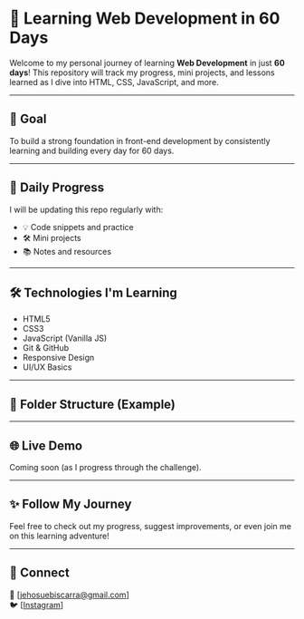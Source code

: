 # 🧠 Learning Web Development in 60 Days

Welcome to my personal journey of learning **Web Development** in just **60 days**! This repository will track my progress, mini projects, and lessons learned as I dive into HTML, CSS, JavaScript, and more.

---

## 🚀 Goal

To build a strong foundation in front-end development by consistently learning and building every day for 60 days.

---

## 📅 Daily Progress

I will be updating this repo regularly with:
- 💡 Code snippets and practice
- 🛠️ Mini projects
- 📚 Notes and resources

---

## 🛠️ Technologies I'm Learning

- HTML5
- CSS3
- JavaScript (Vanilla JS)
- Git & GitHub
- Responsive Design
- UI/UX Basics

---

## 📁 Folder Structure (Example)

---

## 🌐 Live Demo

Coming soon (as I progress through the challenge).

---

## ✨ Follow My Journey

Feel free to check out my progress, suggest improvements, or even join me on this learning adventure!

---

## 🔗 Connect

📧 [jehosuebiscarra@gmail.com]  
🐦 [[Instagram](https://www.instagram.com/capt.jehoooo/)]

